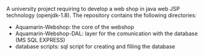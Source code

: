 A university project requiring to develop a web shop in java web JSP technology (openjdk-1.8).
The repository contains the following directories:
- Aquamarin-Webshop: the core of the webshop
- Aquamarin-Webshop-DAL: layer for the comunication with the database (MS SQL EXPRESS)
- database scripts: sql script for creating and filling the database
